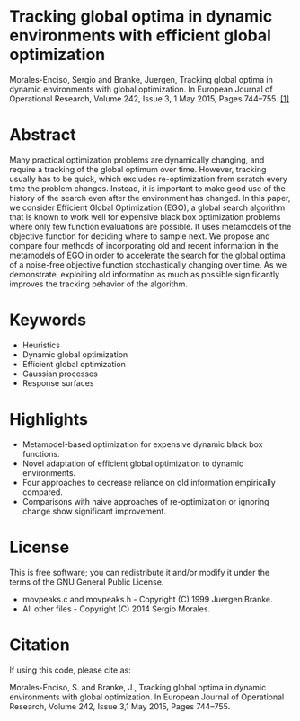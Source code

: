 # Tracking global optima in dynamic environments with efficient global optimization

Morales-Enciso, Sergio and Branke, Juergen, Tracking global optima in dynamic environments
with global optimization. In European Journal of Operational Research, Volume 242, Issue 3, 
1 May 2015, Pages 744–755. [[1]](http://www.sciencedirect.com/science/article/pii/S0377221714009515)

# Abstract
Many practical optimization problems are dynamically changing, and require a tracking of the global optimum over time. However, tracking usually has to be quick, which excludes re-optimization from scratch every time the problem changes. Instead, it is important to make good use of the history of the search even after the environment has changed. In this paper, we consider Efficient Global Optimization (EGO), a global search algorithm that is known to work well for expensive black box optimization problems where only few function evaluations are possible. It uses metamodels of the objective function for deciding where to sample next. We propose and compare four methods of incorporating old and recent information in the metamodels of EGO in order to accelerate the search for the global optima of a noise-free objective function stochastically changing over time. As we demonstrate, exploiting old information as much as possible significantly improves the tracking behavior of the algorithm.

# Keywords
* Heuristics
* Dynamic global optimization
* Efficient global optimization 
* Gaussian processes
* Response surfaces

# Highlights
* Metamodel-based optimization for expensive dynamic black box functions.
* Novel adaptation of efficient global optimization to dynamic environments.
* Four approaches to decrease reliance on old information empirically compared.
* Comparisons with naive approaches of re-optimization or ignoring change show significant improvement.

# License
This is free software; you can redistribute it and/or modify it under the
terms of the GNU General Public License.
* movpeaks.c and movpeaks.h - Copyright (C) 1999 Juergen Branke. 
* All other files - Copyright (C) 2014 Sergio Morales.


# Citation
If using this code, please cite as: 

Morales-Enciso, S. and Branke, J., Tracking global optima in dynamic environments with global optimization. In European Journal of Operational Research, Volume 242, Issue 3,1 May 2015, Pages 744–755.

